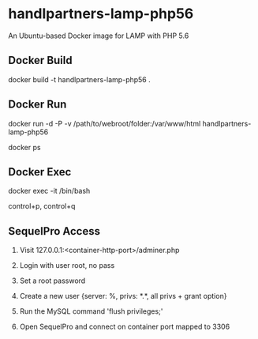 # handlpartners-lamp-php56
An Ubuntu-based Docker image for LAMP with PHP 5.6

## Docker Build
docker build -t handlpartners-lamp-php56 .

## Docker Run
docker run -d -P -v /path/to/webroot/folder:/var/www/html handlpartners-lamp-php56

docker ps

## Docker Exec
docker exec -it <container-id> /bin/bash

control+p, control+q

## SequelPro Access
1) Visit 127.0.0.1:\<container-http-port\>/adminer.php

2) Login with user root, no pass

3) Set a root password

4) Create a new user {server: %, privs: \*.\*, all privs + grant option}

5) Run the MySQL command 'flush privileges;'

6) Open SequelPro and connect on container port mapped to 3306

